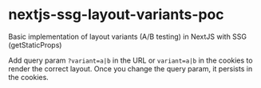 # nextjs-ssg-layout-variants-poc

Basic implementation of layout variants (A/B testing) in NextJS with SSG (getStaticProps)

Add query param `?variant=a|b` in the URL or `variant=a|b` in the cookies to render the correct layout. Once you change the query param, it persists in the cookies.
